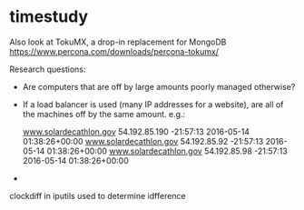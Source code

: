 # timestudy
Also look at TokuMX, a drop-in replacement for MongoDB
https://www.percona.com/downloads/percona-tokumx/

Research questions:

* Are computers that are off by large amounts poorly managed otherwise?

* If a load balancer is used (many IP addresses for a website), are all of the machines off by the same amount. e.g.:

    www.solardecathlon.gov              54.192.85.190        -21:57:13                      2016-05-14 01:38:26+00:00
    www.solardecathlon.gov              54.192.85.92         -21:57:13                      2016-05-14 01:38:26+00:00
    www.solardecathlon.gov              54.192.85.98         -21:57:13                      2016-05-14 01:38:26+00:00

*

clockdiff in iputils used to determine idfference
